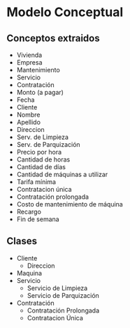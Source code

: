 # Modelo Conceptual

## Conceptos extraidos

- Vivienda
- Empresa
- Mantenimiento
- Servicio
- Contratación
- Monto (a pagar)
- Fecha
- Cliente
- Nombre
- Apellido
- Direccion
- Serv. de Limpieza
- Serv. de Parquización
- Precio por hora
- Cantidad de horas
- Cantidad de días
- Cantidad de máquinas a utilizar
- Tarifa mínima
- Contratacion única
- Contratación prolongada
- Costo de mantenimiento de máquina
- Recargo
- Fin de semana

## Clases

- Cliente
  - Direccion
- Maquina
- Servicio
  - Servicio de Limpieza
  - Servicio de Parquización
- Contratación
  - Contratación Prolongada
  - Contratacion Única

